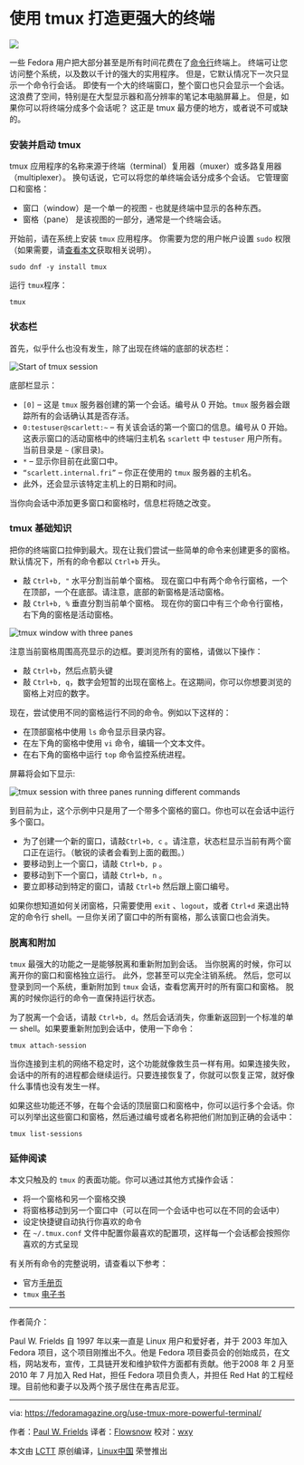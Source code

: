 使用 tmux 打造更强大的终端
============================

 ![](https://cdn.fedoramagazine.org/wp-content/uploads/2017/01/tmux-945x400.jpg) 

一些 Fedora 用户把大部分甚至是所有时间花费在了[命令行][4]终端上。 终端可让您访问整个系统，以及数以千计的强大的实用程序。 但是，它默认情况下一次只显示一个命令行会话。 即使有一个大的终端窗口，整个窗口也只会显示一个会话。 这浪费了空间，特别是在大型显示器和高分辨率的笔记本电脑屏幕上。 但是，如果你可以将终端分成多个会话呢？ 这正是 tmux 最方便的地方，或者说不可或缺的。

### 安装并启动 tmux 

tmux 应用程序的名称来源于终端（terminal）复用器（muxer）或多路复用器（multiplexer）。 换句话说，它可以将您的单终端会话分成多个会话。 它管理窗口和窗格：

- 窗口（window）是一个单一的视图 - 也就是终端中显示的各种东西。
- 窗格（pane） 是该视图的一部分，通常是一个终端会话。

开始前，请在系统上安装 `tmux` 应用程序。 你需要为您的用户帐户设置 `sudo` 权限（如果需要，请[查看本文][5]获取相关说明）。

```
sudo dnf -y install tmux
```

运行 `tmux`程序：

```
tmux
```

### 状态栏

首先，似乎什么也没有发生，除了出现在终端的底部的状态栏：

 ![Start of tmux session](https://cdn.fedoramagazine.org/wp-content/uploads/2017/01/Screenshot-from-2017-02-04-12-54-41.png) 

底部栏显示：

*   `[0]` – 这是 `tmux` 服务器创建的第一个会话。编号从 0 开始。`tmux` 服务器会跟踪所有的会话确认其是否存活。
*   `0:testuser@scarlett:~`  –  有关该会话的第一个窗口的信息。编号从 0 开始。这表示窗口的活动窗格中的终端归主机名 `scarlett` 中 `testuser` 用户所有。当前目录是  `~` (家目录)。
*   `*`  – 显示你目前在此窗口中。
*   `“scarlett.internal.fri”`  – 你正在使用的 `tmux` 服务器的主机名。
*   此外，还会显示该特定主机上的日期和时间。

当你向会话中添加更多窗口和窗格时，信息栏将随之改变。

### tmux 基础知识

把你的终端窗口拉伸到最大。现在让我们尝试一些简单的命令来创建更多的窗格。默认情况下，所有的命令都以 `Ctrl+b` 开头。

*   敲 `Ctrl+b, "`  水平分割当前单个窗格。 现在窗口中有两个命令行窗格，一个在顶部，一个在底部。请注意，底部的新窗格是活动窗格。
*   敲 `Ctrl+b, %`  垂直分割当前单个窗格。 现在你的窗口中有三个命令行窗格，右下角的窗格是活动窗格。

![tmux window with three panes](https://cdn.fedoramagazine.org/wp-content/uploads/2017/01/Screenshot-from-2017-02-04-12-54-59.png)

注意当前窗格周围高亮显示的边框。要浏览所有的窗格，请做以下操作：

*   敲 `Ctrl+b`，然后点箭头键
*   敲 `Ctrl+b, q`，数字会短暂的出现在窗格上。在这期间，你可以你想要浏览的窗格上对应的数字。

现在，尝试使用不同的窗格运行不同的命令。例如以下这样的：

*   在顶部窗格中使用 `ls`  命令显示目录内容。
*   在左下角的窗格中使用 `vi` 命令，编辑一个文本文件。
*   在右下角的窗格中运行 `top`  命令监控系统进程。

屏幕将会如下显示:

![tmux session with three panes running different commands](https://cdn.fedoramagazine.org/wp-content/uploads/2017/01/Screenshot-from-2017-02-04-12-57-51.png) 

到目前为止，这个示例中只是用了一个带多个窗格的窗口。你也可以在会话中运行多个窗口。

*   为了创建一个新的窗口，请敲`Ctrl+b, c` 。请注意，状态栏显示当前有两个窗口正在运行。（敏锐的读者会看到上面的截图。）
*   要移动到上一个窗口，请敲 `Ctrl+b, p` 。
*   要移动到下一个窗口，请敲 `Ctrl+b, n` 。
*   要立即移动到特定的窗口，请敲 `Ctrl+b`  然后跟上窗口编号。

如果你想知道如何关闭窗格，只需要使用 `exit` 、`logout`，或者 `Ctrl+d` 来退出特定的命令行 shell。一旦你关闭了窗口中的所有窗格，那么该窗口也会消失。

### 脱离和附加

`tmux` 最强大的功能之一是能够脱离和重新附加到会话。 当你脱离的时候，你可以离开你的窗口和窗格独立运行。 此外，您甚至可以完全注销系统。 然后，您可以登录到同一个系统，重新附加到 `tmux` 会话，查看您离开时的所有窗口和窗格。 脱离的时候你运行的命令一直保持运行状态。

为了脱离一个会话，请敲 `Ctrl+b, d`。然后会话消失，你重新返回到一个标准的单一 shell。如果要重新附加到会话中，使用一下命令：

```
tmux attach-session
```

当你连接到主机的网络不稳定时，这个功能就像救生员一样有用。如果连接失败，会话中的所有的进程都会继续运行。只要连接恢复了，你就可以恢复正常，就好像什么事情也没有发生一样。

如果这些功能还不够，在每个会话的顶层窗口和窗格中，你可以运行多个会话。你可以列举出这些窗口和窗格，然后通过编号或者名称把他们附加到正确的会话中：

```
tmux list-sessions
```

### 延伸阅读

本文只触及的 `tmux` 的表面功能。你可以通过其他方式操作会话：

*   将一个窗格和另一个窗格交换
*   将窗格移动到另一个窗口中（可以在同一个会话中也可以在不同的会话中）
*   设定快捷键自动执行你喜欢的命令
*   在 `~/.tmux.conf` 文件中配置你最喜欢的配置项，这样每一个会话都会按照你喜欢的方式呈现

有关所有命令的完整说明，请查看以下参考：

*   官方[手册页][1]
*   `tmux` [电子书][2] 

--------------------------------------------------------------------------------

作者简介：

Paul W. Frields 自 1997 年以来一直是 Linux 用户和爱好者，并于 2003 年加入 Fedora 项目，这个项目刚推出不久。他是 Fedora 项目委员会的创始成员，在文档，网站发布，宣传，工具链开发和维护软件方面都有贡献。他于2008 年 2 月至 2010 年 7 月加入 Red Hat，担任 Fedora 项目负责人，并担任 Red Hat 的工程经理。目前他和妻子以及两个孩子居住在弗吉尼亚。

--------------------------------------------------------------------------------

via: https://fedoramagazine.org/use-tmux-more-powerful-terminal/

作者：[Paul W. Frields][a]
译者：[Flowsnow](https://github.com/Flowsnow)
校对：[wxy](https://github.com/wxy)

本文由 [LCTT](https://github.com/LCTT/TranslateProject) 原创编译，[Linux中国](https://linux.cn/) 荣誉推出

[a]: https://fedoramagazine.org/author/pfrields/
[1]: http://man.openbsd.org/OpenBSD-current/man1/tmux.1
[2]: https://pragprog.com/book/bhtmux2/tmux-2
[3]: https://fedoramagazine.org/use-tmux-more-powerful-terminal/
[4]: http://www.cryptonomicon.com/beginning.html
[5]: https://fedoramagazine.org/howto-use-sudo/